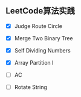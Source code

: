 ## LeetCode算法实践 
- [x] Judge Route Circle 
- [x] Merge Two Binary Tree
- [x] Self Dividing Numbers
- [x] Array Partition I
- [ ] AC
- [ ] Rotate String

